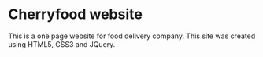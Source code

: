 # Cherryfood website
This is a one page website for food delivery company. This site was created using HTML5, CSS3 and JQuery.
